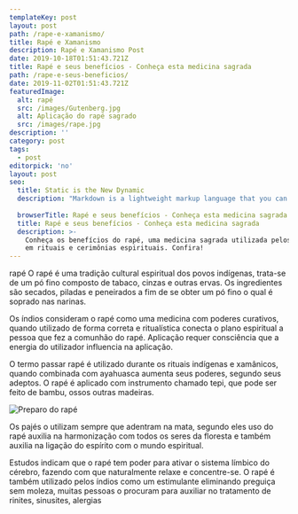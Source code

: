```yaml
---
templateKey: post
layout: post
path: /rape-e-xamanismo/
title: Rapé e Xamanismo
description: Rapé e Xamanismo Post
date: 2019-10-18T01:51:43.721Z
title: Rapé e seus benefícios - Conheça esta medicina sagrada
path: /rape-e-seus-beneficios/
date: 2019-11-02T01:51:43.721Z
featuredImage:
  alt: rapé
  src: /images/Gutenberg.jpg
  alt: Aplicação do rapé sagrado
  src: /images/rape.jpg
description: ''
category: post
tags:
  - post
editorpick: 'no'
layout: post
seo:
  title: Static is the New Dynamic
  description: "Markdown is a lightweight markup language that you can use to add formatting elements to plaintext text documents. Created by John Gruber in 2004, Markdown is now one of the world’s most popular markup language."
  
  browserTitle: Rapé e seus benefícios - Conheça esta medicina sagrada
  title: Rapé e seus benefícios - Conheça esta medicina sagrada
  description: >-
    Conheça os benefícios do rapé, uma medicina sagrada utilizada pelos índios
    em rituais e cerimônias espirituais. Confira!
---
```

rapé
O rapé é uma tradição cultural espiritual dos povos indígenas, trata-se de um pó fino composto de tabaco, cinzas e outras ervas. Os ingredientes são secados, piladas e peneirados a fim de se obter um pó fino o qual é soprado nas narinas.

Os índios consideram o rapé como uma medicina com poderes curativos, quando utilizado de forma correta e ritualística conecta o plano espiritual a pessoa que fez a comunhão do rapé. Aplicação requer consciência que a energia do utilizador influencia na aplicação.

O termo passar rapé é utilizado durante os rituais indígenas e xamânicos, quando combinada com ayahuasca aumenta seus poderes, segundo seus adeptos. O rapé é aplicado com instrumento chamado tepi, que pode ser feito de bambu, ossos outras madeiras.

![Preparo do rapé](/images/preparo-do-rapé.jpg "Preparo do rapé")

Os pajés o utilizam sempre que adentram na mata, segundo eles uso do rapé auxilia na harmonização com todos os seres da floresta e também auxilia na ligação do espírito com o mundo espiritual.

Estudos indicam que o rapé tem poder para ativar o sistema límbico do cérebro, fazendo com que naturalmente relaxe e concentre-se. O rapé é também utilizado pelos índios como um estimulante eliminando preguiça sem moleza, muitas pessoas o procuram para auxiliar no tratamento de rinites, sinusites, alergias
